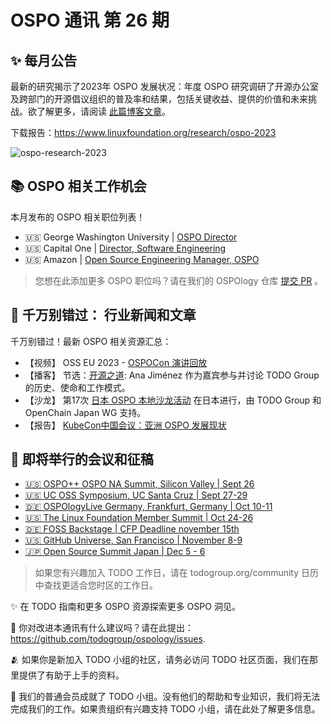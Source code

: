 # OSPO 通讯 第 26 期

## ✨ 每月公告 

最新的研究揭示了2023年 OSPO 发展状况：年度 OSPO 研究调研了开源办公室及跨部门的开源倡议组织的普及率和结果，包括关键收益、提供的价值和未来挑战。欲了解更多，请阅读 [此篇博客文章](https://www.linuxfoundation.org/blog/open-source-program-offices-in-2023-key-insights-and-gap-exploration)。

下载报告：https://www.linuxfoundation.org/research/ospo-2023

![ospo-research-2023](https://github.com/todogroup/ospology/assets/43671777/b59dd6a0-c836-443a-bf6a-09845b9498d3)


## 📚 OSPO 相关工作机会

本月发布的 OSPO 相关职位列表！

* 🇺🇸 George Washington University | [OSPO Director](https://www.gwu.jobs/postings/105352)
* 🇺🇸 Capital One | [Director, Software Engineering](https://capitalone.wd1.myworkdayjobs.com/Capital_One/job/McLean-VA/Director--Software-Engineering---Open-Source-Community_R173751-1)
* 🇺🇸 Amazon | [Open Source Engineering Manager, OSPO](https://www.amazon.jobs/en/jobs/2434363/open-source-engineering-manager-ospo)


> 您想在此添加更多 OSPO 职位吗？请在我们的 OSPOlogy 仓库  [提交 PR](https://github.com/todogroup/ospology/tree/main/newsletter#how-to-contribute-to-osponews) 。 


## 📌 千万别错过： 行业新闻和文章

千万别错过！最新 OSPO 相关资源汇总：

* 【视频】 OSS EU 2023 - [OSPOCon 演讲回放](https://www.youtube.com/live/RAZDrnk6AZs?si=w0g6_9CzgZKfx2hs)
* 【播客】 节选：[开源之道](https://podcast.opensap.info/open-source-way/2023/09/27/the-todo-group-talk-openly-develop-openly/): Ana Jiménez 作为嘉宾参与并讨论 TODO Group 的历史、使命和工作模式。
* 【沙龙】 第17次 [日本 OSPO 本地沙龙活动](https://community.linuxfoundation.org/events/details/lfhq-ospo-local-meetup-japan-japanese-[…]meetup-supported-by-todo-group-and-openchain-japan-wg/) 在日本进行，由 TODO Group 和 OpenChain Japan WG 支持。
* 【报告】 [KubeCon中国会议：亚洲 OSPO 发展现状](https://speakerdeck.com/anajsana/state-of-ospos-in-asia)


## 📎 即将举行的会议和征稿


* [🇺🇸 OSPO++ OSPO NA Summit, Silicon Valley | Sept 26 ](https://ospoplusplus.org/events/)
* [🇺🇸 UC OSS Symposium, UC Santa Cruz | Sept 27-29](https://ospo.ucsc.edu/)
* [🇩🇪 OSPOlogyLive Germany, Frankfurt, Germany | Oct 10-11](https://community.linuxfoundation.org/events/details/lfhq-ospology-european-chapter-presents-ospologylive-germany/)
* [🇺🇸 The Linux Foundation Member Summit | Oct 24-26](https://events.linuxfoundation.org/lf-member-summit/)
* [🇩🇪 FOSS Backstage | CFP Deadline november 15th](https://24.foss-backstage.de/)
* [🇺🇸 GitHub Universe, San Francisco | November 8-9](https://reg.rainfocus.com/flow/github/universe23/cfp/page/cfslandingpage)
* [🇯🇵 Open Source Summit Japan | Dec 5 - 6](https://events.linuxfoundation.org/open-source-summit-japan/)

  

> 如果您有兴趣加入 TODO 工作日，请在 todogroup.org/community 日历中查找更适合您时区的工作日。

✨ 在 TODO 指南和更多 OSPO 资源探索更多 OSPO 洞见。

🧐 你对改进本通讯有什么建议吗？请在此提出：https://github.com/todogroup/ospology/issues.

🫂 如果你是新加入 TODO 小组的社区，请务必访问 TODO 社区页面，我们在那里提供了有助于上手的资料。

💚 我们的普通会员成就了 TODO 小组。没有他们的帮助和专业知识，我们将无法完成我们的工作。如果贵组织有兴趣支持 TODO 小组，请在此处了解更多信息。
